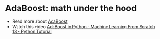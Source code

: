 # AdaBoost: math under the hood
- Read more about [AdaBoost](https://en.wikipedia.org/wiki/AdaBoost)
- Watch this video [AdaBoost in Python - Machine Learning From Scratch 13 - Python Tutorial](https://www.youtube.com/watch?v=wF5t4Mmv5us&list=PLqnslRFeH2Upcrywf-u2etjdxxkL8nl7E&index=13&ab_channel=PythonEngineer)



